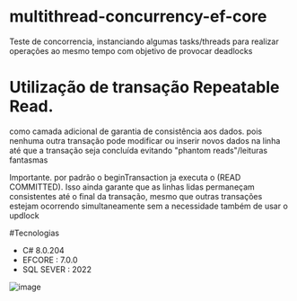 # multithread-concurrency-ef-core
Teste de concorrencia, instanciando algumas tasks/threads para realizar operações ao mesmo tempo com objetivo de provocar deadlocks
# Utilização de transação Repeatable Read.
  como camada adicional de garantia de consistência aos dados. 
  pois nenhuma outra transação pode modificar ou inserir novos dados na linha 
  até que a transação seja concluída evitando "phantom reads"/leituras fantasmas

Importante.
  por padrão o beginTransaction ja executa o (READ COMMITTED). Isso ainda garante que as linhas lidas permaneçam consistentes até o final da transação, 
  mesmo que outras transações estejam ocorrendo simultaneamente sem a necessidade também de usar o updlock
  
#Tecnologias
 - C# 8.0.204
 - EFCORE : 7.0.0
 - SQL SEVER : 2022


![image](https://github.com/lulumeisterr/multithread-concurrency-ef-core/assets/25963928/93fa6021-8510-489d-863d-840180778421)

